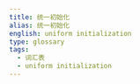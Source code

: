 ```yaml
---
title: 统一初始化
alias: 统一初始化
english: uniform initialization
type: glossary
tags:
  - 词汇表
  - uniform initialization
---
```

